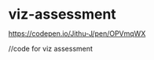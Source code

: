 # viz-assessment
https://codepen.io/Jithu-J/pen/OPVmqWX

//code for viz assessment

<!DOCTYPE html>
<html lang="en">
<head>
    <meta charset="UTF-8">
    <meta name="viewport" content="width=device-width, initial-scale=1.0">
    <title>Employee Performance Dashboard</title>
    <style>
        * {
            margin: 0;
            padding: 0;
            box-sizing: border-box;
        }
        
        body {
            font-family: 'Segoe UI', Tahoma, Geneva, Verdana, sans-serif;
            background: linear-gradient(135deg, #667eea 0%, #764ba2 100%);
            min-height: 100vh;
            padding: 20px;
        }
        
        .dashboard {
            max-width: 1400px;
            margin: 0 auto;
        }
        
        .header {
            text-align: center;
            color: white;
            margin-bottom: 30px;
        }
        
        .header h1 {
            font-size: 2.5rem;
            margin-bottom: 10px;
            text-shadow: 2px 2px 4px rgba(0,0,0,0.3);
        }
        
        .stats-overview {
            display: grid;
            grid-template-columns: repeat(auto-fit, minmax(250px, 1fr));
            gap: 20px;
            margin-bottom: 30px;
        }
        
        .stat-card {
            background: rgba(255,255,255,0.1);
            backdrop-filter: blur(10px);
            border-radius: 15px;
            padding: 20px;
            text-align: center;
            color: white;
            border: 1px solid rgba(255,255,255,0.2);
        }
        
        .stat-value {
            font-size: 2rem;
            font-weight: bold;
            margin-bottom: 5px;
        }
        
        .filters {
            display: flex;
            gap: 15px;
            margin-bottom: 25px;
            flex-wrap: wrap;
        }
        
        .filter-btn {
            padding: 12px 24px;
            border: none;
            border-radius: 25px;
            background: rgba(255,255,255,0.2);
            color: white;
            cursor: pointer;
            transition: all 0.3s ease;
            backdrop-filter: blur(5px);
        }
        
        .filter-btn:hover, .filter-btn.active {
            background: rgba(255,255,255,0.3);
            transform: translateY(-2px);
        }
        
        .employee-grid {
            display: grid;
            grid-template-columns: repeat(auto-fill, minmax(320px, 1fr));
            gap: 20px;
        }
        
        .employee-card {
            background: rgba(255,255,255,0.95);
            border-radius: 15px;
            padding: 25px;
            box-shadow: 0 8px 32px rgba(0,0,0,0.1);
            transition: transform 0.3s ease, box-shadow 0.3s ease;
            border-left: 5px solid;
        }
        
        .employee-card:hover {
            transform: translateY(-5px);
            box-shadow: 0 15px 40px rgba(0,0,0,0.2);
        }
        
        .employee-card.engineering { border-left-color: #3498db; }
        .employee-card.marketing { border-left-color: #e74c3c; }
        .employee-card.sales { border-left-color: #2ecc71; }
        
        .employee-header {
            display: flex;
            justify-content: space-between;
            align-items: center;
            margin-bottom: 20px;
        }
        
        .employee-name {
            font-size: 1.3rem;
            font-weight: bold;
            color: #2c3e50;
        }
        
        .employee-team {
            font-size: 0.9rem;
            color: #7f8c8d;
            background: #ecf0f1;
            padding: 4px 12px;
            border-radius: 12px;
        }
        
        .performance-score {
            text-align: center;
            margin-bottom: 20px;
        }
        
        .score-circle {
            width: 80px;
            height: 80px;
            border-radius: 50%;
            display: flex;
            align-items: center;
            justify-content: center;
            margin: 0 auto 10px;
            font-size: 1.5rem;
            font-weight: bold;
            color: white;
        }
        
        .score-excellent { background: #27ae60; }
        .score-good { background: #f39c12; }
        .score-average { background: #e74c3c; }
        
        .metrics {
            display: grid;
            grid-template-columns: 1fr 1fr;
            gap: 15px;
        }
        
        .metric {
            text-align: center;
            padding: 15px;
            background: #f8f9fa;
            border-radius: 10px;
        }
        
        .metric-value {
            font-size: 1.4rem;
            font-weight: bold;
            color: #2c3e50;
            margin-bottom: 5px;
        }
        
        .metric-label {
            font-size: 0.85rem;
            color: #7f8c8d;
            text-transform: uppercase;
            letter-spacing: 0.5px;
        }
        
        .efficiency-bar {
            margin-top: 15px;
            background: #ecf0f1;
            height: 8px;
            border-radius: 4px;
            overflow: hidden;
        }
        
        .efficiency-fill {
            height: 100%;
            background: linear-gradient(90deg, #3498db, #2ecc71);
            transition: width 1s ease;
        }
        
        .top-performer {
            position: relative;
            overflow: hidden;
        }
        
        .top-performer::before {
            content: '⭐';
            position: absolute;
            top: 10px;
            right: 15px;
            font-size: 1.5rem;
            animation: sparkle 2s infinite;
        }
        
        @keyframes sparkle {
            0%, 100% { opacity: 1; transform: scale(1); }
            50% { opacity: 0.7; transform: scale(1.2); }
        }
        
        .insights {
            margin-top: 30px;
            background: rgba(255,255,255,0.1);
            backdrop-filter: blur(10px);
            border-radius: 15px;
            padding: 25px;
            color: white;
        }
        
        .insight-title {
            font-size: 1.5rem;
            margin-bottom: 15px;
            text-align: center;
        }
        
        .insight-grid {
            display: grid;
            grid-template-columns: repeat(auto-fit, minmax(300px, 1fr));
            gap: 20px;
        }
        
        .insight-item {
            background: rgba(255,255,255,0.1);
            padding: 15px;
            border-radius: 10px;
            border-left: 4px solid #f39c12;
        }
    </style>
</head>
<body>
    <div class="dashboard">
        <div class="header">
            <h1>Individual Employee Performance Analysis</h1>
            <p>Detailed insights for strategic decision making</p>
        </div>
        
        <div class="stats-overview">
            <div class="stat-card">
                <div class="stat-value">14</div>
                <div>Total Employees</div>
            </div>
            <div class="stat-card">
                <div class="stat-value">87.5</div>
                <div>Avg Performance</div>
            </div>
            <div class="stat-card">
                <div class="stat-value">₹102.9L</div>
                <div>Avg Budget</div>
            </div>
            <div class="stat-card">
                <div class="stat-value">4.1</div>
                <div>Avg Projects</div>
            </div>
        </div>
        
        <div class="filters">
            <button class="filter-btn active" onclick="filterEmployees('all')">All Employees</button>
            <button class="filter-btn" onclick="filterEmployees('engineering')">Engineering</button>
            <button class="filter-btn" onclick="filterEmployees('marketing')">Marketing</button>
            <button class="filter-btn" onclick="filterEmployees('sales')">Sales</button>
            <button class="filter-btn" onclick="filterEmployees('top-performers')">Top Performers (90+)</button>
        </div>
        
        <div class="employee-grid" id="employeeGrid">
            <!-- Employee cards will be generated by JavaScript -->
        </div>
        
        <div class="insights">
            <h3 class="insight-title">Key Individual Insights</h3>
            <div class="insight-grid">
                <div class="insight-item">
                    <strong>Efficiency Champions:</strong> Grace Wilson (Marketing) delivers 91 performance with only ₹80L budget - highest ROI in organization
                </div>
                <div class="insight-item">
                    <strong>Investment Mismatch:</strong> Carol Williams has highest budget (₹150L) but lowest performance (85) - needs immediate support
                </div>
                <div class="insight-item">
                    <strong>Mentoring Opportunities:</strong> Pair Bob Smith and Monica White (both 92 performance) with underperforming team members
                </div>
                <div class="insight-item">
                    <strong>Team Dynamics:</strong> Significant within-team performance gaps suggest need for process standardization and knowledge sharing
                </div>
            </div>
        </div>
    </div>

    <script>
        const employees = [
            {name: "Alice Johnson", team: "Frontend", department: "engineering", budget: 120, projects: 5, performance: 88},
            {name: "Bob Smith", team: "Frontend", department: "engineering", budget: 120, projects: 5, performance: 92},
            {name: "Carol Williams", team: "Backend", department: "engineering", budget: 150, projects: 6, performance: 85},
            {name: "David Brown", team: "Backend", department: "engineering", budget: 150, projects: 6, performance: 90},
            {name: "Eva Davis", team: "DevOps", department: "engineering", budget: 100, projects: 4, performance: 87},
            {name: "Frank Miller", team: "DevOps", department: "engineering", budget: 100, projects: 4, performance: 89},
            {name: "Grace Wilson", team: "Content", department: "marketing", budget: 80, projects: 3, performance: 91},
            {name: "Henry Moore", team: "Content", department: "marketing", budget: 80, projects: 3, performance: 86},
            {name: "Irene Taylor", team: "SEO", department: "marketing", budget: 70, projects: 2, performance: 88},
            {name: "Jack Anderson", team: "SEO", department: "marketing", budget: 70, projects: 2, performance: 84},
            {name: "Karen Thomas", team: "Domestic", department: "sales", budget: 90, projects: 4, performance: 90},
            {name: "Larry Jackson", team: "Domestic", department: "sales", budget: 90, projects: 4, performance: 85},
            {name: "Monica White", team: "International", department: "sales", budget: 110, projects: 5, performance: 92},
            {name: "Nathan Harris", team: "International", department: "sales", budget: 110, projects: 5, performance: 89}
        ];

        function getScoreClass(score) {
            if (score >= 90) return 'score-excellent';
            if (score >= 87) return 'score-good';
            return 'score-average';
        }

        function getEfficiency(employee) {
            return Math.round((employee.performance / employee.budget) * 100);
        }

        function isTopPerformer(performance) {
            return performance >= 90;
        }

        function createEmployeeCard(employee) {
            const efficiency = getEfficiency(employee);
            const efficiencyPercent = Math.min(efficiency, 100);
            
            return `
                <div class="employee-card ${employee.department} ${isTopPerformer(employee.performance) ? 'top-performer' : ''}" data-department="${employee.department}" data-performance="${employee.performance}">
                    <div class="employee-header">
                        <div class="employee-name">${employee.name}</div>
                        <div class="employee-team">${employee.team}</div>
                    </div>
                    
                    <div class="performance-score">
                        <div class="score-circle ${getScoreClass(employee.performance)}">
                            ${employee.performance}
                        </div>
                        <div>Performance Score</div>
                    </div>
                    
                    <div class="metrics">
                        <div class="metric">
                            <div class="metric-value">₹${employee.budget}L</div>
                            <div class="metric-label">Budget</div>
                        </div>
                        <div class="metric">
                            <div class="metric-value">${employee.projects}</div>
                            <div class="metric-label">Projects</div>
                        </div>
                    </div>
                    
                    <div class="efficiency-bar">
                        <div class="efficiency-fill" style="width: ${efficiencyPercent}%"></div>
                    </div>
                    <div style="text-align: center; margin-top: 5px; font-size: 0.85rem; color: #7f8c8d;">
                        Efficiency: ${efficiency}% (Performance/Budget)
                    </div>
                </div>
            `;
        }

        function renderEmployees(employeesToRender = employees) {
            const grid = document.getElementById('employeeGrid');
            grid.innerHTML = employeesToRender.map(createEmployeeCard).join('');
        }

        function filterEmployees(filter) {
            // Update active button
            document.querySelectorAll('.filter-btn').forEach(btn => btn.classList.remove('active'));
            event.target.classList.add('active');
            
            let filtered = employees;
            
            switch(filter) {
                case 'engineering':
                    filtered = employees.filter(emp => emp.department === 'engineering');
                    break;
                case 'marketing':
                    filtered = employees.filter(emp => emp.department === 'marketing');
                    break;
                case 'sales':
                    filtered = employees.filter(emp => emp.department === 'sales');
                    break;
                case 'top-performers':
                    filtered = employees.filter(emp => emp.performance >= 90);
                    break;
            }
            
            renderEmployees(filtered);
        }

        // Initial render
        renderEmployees();
    </script>
</body>
</html>

